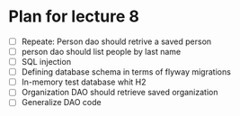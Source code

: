# Plan for lecture 8

* [ ] Repeate: Person dao should retrive a saved person
* [ ] person dao should list people by last name
* [ ] SQL injection
* [ ] Defining database schema in terms of flyway migrations 
* [ ] In-memory test database whit H2
* [ ] Organization DAO should retrieve saved organization
* [ ] Generalize DAO code 